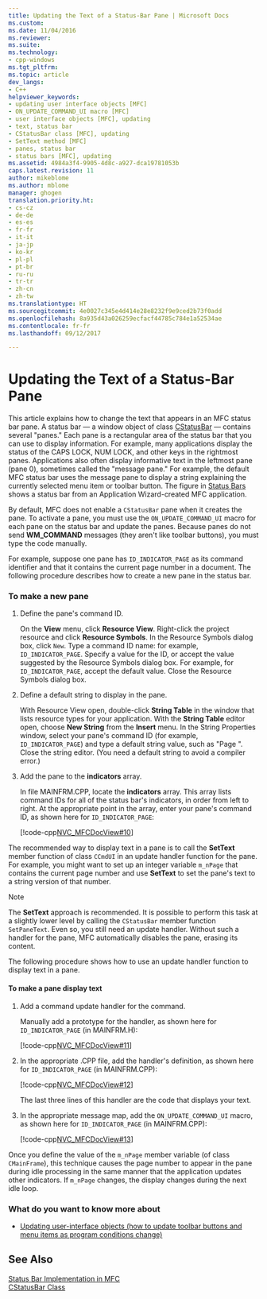 ```yaml
---
title: Updating the Text of a Status-Bar Pane | Microsoft Docs
ms.custom: 
ms.date: 11/04/2016
ms.reviewer: 
ms.suite: 
ms.technology:
- cpp-windows
ms.tgt_pltfrm: 
ms.topic: article
dev_langs:
- C++
helpviewer_keywords:
- updating user interface objects [MFC]
- ON_UPDATE_COMMAND_UI macro [MFC]
- user interface objects [MFC], updating
- text, status bar
- CStatusBar class [MFC], updating
- SetText method [MFC]
- panes, status bar
- status bars [MFC], updating
ms.assetid: 4984a3f4-9905-4d8c-a927-dca19781053b
caps.latest.revision: 11
author: mikeblome
ms.author: mblome
manager: ghogen
translation.priority.ht:
- cs-cz
- de-de
- es-es
- fr-fr
- it-it
- ja-jp
- ko-kr
- pl-pl
- pt-br
- ru-ru
- tr-tr
- zh-cn
- zh-tw
ms.translationtype: HT
ms.sourcegitcommit: 4e0027c345e4d414e28e8232f9e9ced2b73f0add
ms.openlocfilehash: 8a935d43a026259ecfacf44785c784e1a52534ae
ms.contentlocale: fr-fr
ms.lasthandoff: 09/12/2017

---
```

# <a name="updating-the-text-of-a-status-bar-pane"></a>Updating the Text of a Status-Bar Pane
This article explains how to change the text that appears in an MFC status bar pane. A status bar — a window object of class [CStatusBar](../mfc/reference/cstatusbar-class.md) — contains several "panes." Each pane is a rectangular area of the status bar that you can use to display information. For example, many applications display the status of the CAPS LOCK, NUM LOCK, and other keys in the rightmost panes. Applications also often display informative text in the leftmost pane (pane 0), sometimes called the "message pane." For example, the default MFC status bar uses the message pane to display a string explaining the currently selected menu item or toolbar button. The figure in [Status Bars](../mfc/status-bar-implementation-in-mfc.md) shows a status bar from an Application Wizard-created MFC application.  
  
 By default, MFC does not enable a `CStatusBar` pane when it creates the pane. To activate a pane, you must use the `ON_UPDATE_COMMAND_UI` macro for each pane on the status bar and update the panes. Because panes do not send **WM_COMMAND** messages (they aren't like toolbar buttons), you must type the code manually.  
  
 For example, suppose one pane has `ID_INDICATOR_PAGE` as its command identifier and that it contains the current page number in a document. The following procedure describes how to create a new pane in the status bar.  
  
### <a name="to-make-a-new-pane"></a>To make a new pane  
  
1.  Define the pane's command ID.  
  
     On the **View** menu, click **Resource View**. Right-click the project resource and click **Resource Symbols**. In the Resource Symbols dialog box, click `New`. Type a command ID name: for example, `ID_INDICATOR_PAGE`. Specify a value for the ID, or accept the value suggested by the Resource Symbols dialog box. For example, for `ID_INDICATOR_PAGE`, accept the default value. Close the Resource Symbols dialog box.  
  
2.  Define a default string to display in the pane.  
  
     With Resource View open, double-click **String Table** in the window that lists resource types for your application. With the **String Table** editor open, choose **New String** from the **Insert** menu. In the String Properties window, select your pane's command ID (for example, `ID_INDICATOR_PAGE`) and type a default string value, such as "Page   ". Close the string editor. (You need a default string to avoid a compiler error.)  
  
3.  Add the pane to the **indicators** array.  
  
     In file MAINFRM.CPP, locate the **indicators** array. This array lists command IDs for all of the status bar's indicators, in order from left to right. At the appropriate point in the array, enter your pane's command ID, as shown here for `ID_INDICATOR_PAGE`:  
  
     [!code-cpp[NVC_MFCDocView#10](../mfc/codesnippet/cpp/updating-the-text-of-a-status-bar-pane_1.cpp)]  
  
 The recommended way to display text in a pane is to call the **SetText** member function of class `CCmdUI` in an update handler function for the pane. For example, you might want to set up an integer variable `m_nPage` that contains the current page number and use **SetText** to set the pane's text to a string version of that number.  
  
> [!NOTE]
>  The **SetText** approach is recommended. It is possible to perform this task at a slightly lower level by calling the `CStatusBar` member function `SetPaneText`. Even so, you still need an update handler. Without such a handler for the pane, MFC automatically disables the pane, erasing its content.  
  
 The following procedure shows how to use an update handler function to display text in a pane.  
  
#### <a name="to-make-a-pane-display-text"></a>To make a pane display text  
  
1.  Add a command update handler for the command.  
  
     Manually add a prototype for the handler, as shown here for `ID_INDICATOR_PAGE` (in MAINFRM.H):  
  
     [!code-cpp[NVC_MFCDocView#11](../mfc/codesnippet/cpp/updating-the-text-of-a-status-bar-pane_2.h)]  
  
2.  In the appropriate .CPP file, add the handler's definition, as shown here for `ID_INDICATOR_PAGE` (in MAINFRM.CPP):  
  
     [!code-cpp[NVC_MFCDocView#12](../mfc/codesnippet/cpp/updating-the-text-of-a-status-bar-pane_3.cpp)]  
  
     The last three lines of this handler are the code that displays your text.  
  
3.  In the appropriate message map, add the `ON_UPDATE_COMMAND_UI` macro, as shown here for `ID_INDICATOR_PAGE` (in MAINFRM.CPP):  
  
     [!code-cpp[NVC_MFCDocView#13](../mfc/codesnippet/cpp/updating-the-text-of-a-status-bar-pane_4.cpp)]  
  
 Once you define the value of the `m_nPage` member variable (of class `CMainFrame`), this technique causes the page number to appear in the pane during idle processing in the same manner that the application updates other indicators. If `m_nPage` changes, the display changes during the next idle loop.  
  
### <a name="what-do-you-want-to-know-more-about"></a>What do you want to know more about  
  
-   [Updating user-interface objects (how to update toolbar buttons and menu items as program conditions change)](../mfc/how-to-update-user-interface-objects.md)  
  
## <a name="see-also"></a>See Also  
 [Status Bar Implementation in MFC](../mfc/status-bar-implementation-in-mfc.md)   
 [CStatusBar Class](../mfc/reference/cstatusbar-class.md)


